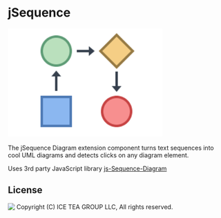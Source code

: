 jSequence
====

<img src="../Support/Images/jSequence.png" width="358" height="252">

The jSequence Diagram extension component turns text sequences into cool UML diagrams and detects clicks on any diagram element.

Uses 3rd party JavaScript library [js-Sequence-Diagram ](https://bramp.github.io/js-sequence-diagrams/)

License
-------
<img src="http://iceteagroup.com/wp-content/uploads/2017/01/Square-64x64-trasp.png" height="20" align="top"> Copyright (C) ICE TEA GROUP LLC, All rights reserved.
